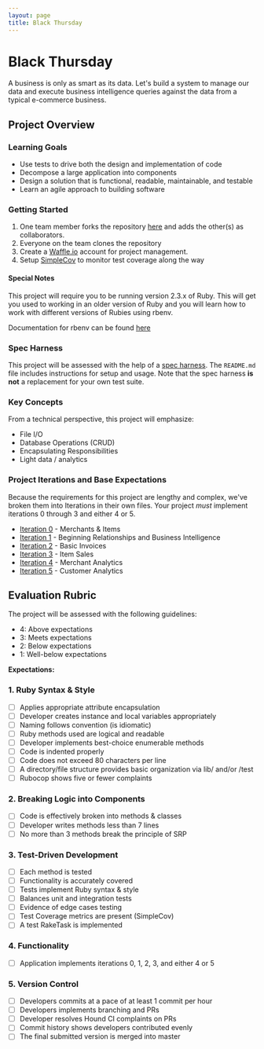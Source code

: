 ```yaml
---
layout: page
title: Black Thursday
---
```


Black Thursday
===============

A business is only as smart as its data. Let's build a system to manage our data and execute business intelligence queries against the data from a typical e-commerce business.

Project Overview
-----------------

### Learning Goals

*   Use tests to drive both the design and implementation of code
*   Decompose a large application into components
*   Design a solution that is functional, readable, maintainable, and testable
*   Learn an agile approach to building software

### Getting Started

1.  One team member forks the repository [here](https://github.com/turingschool-examples/black_thursday) and adds the other(s) as collaborators.
2.  Everyone on the team clones the repository
3.  Create a [Waffle.io](http://waffle.io) account for project management.
4.  Setup [SimpleCov](https://github.com/colszowka/simplecov) to monitor test coverage along the way

#### Special Notes

This project will require you to be running version 2.3.x of Ruby. This will get you used to working in an older version of Ruby and you will learn how to work with different versions of Rubies using rbenv.

Documentation for rbenv can be found [here](https://github.com/rbenv/rbenv/blob/master/README.md)

### Spec Harness

This project will be assessed with the help of a [spec harness](https://github.com/turingschool/black_thursday_spec_harness). The `README.md` file includes instructions for setup and usage. Note that the spec harness **is not** a replacement for your own test suite.

### Key Concepts

From a technical perspective, this project will emphasize:

*   File I/O
*   Database Operations (CRUD)
*   Encapsulating Responsibilities
*   Light data / analytics

### Project Iterations and Base Expectations

Because the requirements for this project are lengthy and complex, we've broken
them into Iterations in their own files. Your project *must* implement iterations 0 through 3 and either 4 or 5.

*   [Iteration 0](black_thursday_iterations/iteration_0) - Merchants & Items
*   [Iteration 1](black_thursday_iterations/iteration_1) - Beginning Relationships and Business Intelligence
*   [Iteration 2](black_thursday_iterations/iteration_2) - Basic Invoices
*   [Iteration 3](black_thursday_iterations/iteration_3) - Item Sales
*   [Iteration 4](black_thursday_iterations/iteration_4) - Merchant Analytics
*   [Iteration 5](black_thursday_iterations/iteration_5) - Customer Analytics


## Evaluation Rubric

The project will be assessed with the following guidelines:

* 4: Above expectations
* 3: Meets expectations
* 2: Below expectations
* 1: Well-below expectations

**Expectations:**

### 1. Ruby Syntax & Style

- [ ] Applies appropriate attribute encapsulation  
- [ ] Developer creates instance and local variables appropriately
- [ ] Naming follows convention (is idiomatic)
- [ ] Ruby methods used are logical and readable  
- [ ] Developer implements best-choice enumerable methods
- [ ] Code is indented properly
- [ ] Code does not exceed 80 characters per line
- [ ] A directory/file structure provides basic organization via lib/ and/or /test  
- [ ] Rubocop shows five or fewer complaints

### 2. Breaking Logic into Components

- [ ] Code is effectively broken into methods & classes 
- [ ] Developer writes methods less than 7 lines 
- [ ] No more than 3 methods break the principle of SRP 

### 3. Test-Driven Development

- [ ] Each method is tested  
- [ ] Functionality is accurately covered
- [ ] Tests implement Ruby syntax & style   
- [ ] Balances unit and integration tests 
- [ ] Evidence of edge cases testing 
- [ ] Test Coverage metrics are present (SimpleCov)
- [ ] A test RakeTask is implemented

### 4. Functionality

- [ ] Application implements iterations 0, 1, 2, 3, and either 4 or 5

### 5. Version Control

- [ ] Developers commits at a pace of at least 1 commit per hour
- [ ] Developers implements branching and PRs
- [ ] Developer resolves Hound CI complaints on PRs
- [ ] Commit history shows developers contributed evenly
- [ ] The final submitted version is merged into master

<!-- Evaluation Rubric
------------------

The project will be assessed with the following guidelines:

### 1. Ruby Syntax & Style

*   4:  Application demonstrates excellent knowledge of Ruby syntax, style, and refactoring
*   3:  Application shows strong effort towards organization, content, and refactoring
*   2:  Application runs but the code has long methods, unnecessary or poorly named variables, and needs significant refactoring
*   1:  Application generates syntax error or crashes during execution

### 2. Breaking Logic into Components

*   4: Application is expertly divided into logical components each with a clear, single responsibility
*   3: Application effectively breaks logical components apart but breaks the principle of SRP
*   2: Application shows some effort to break logic into components, but the divisions are inconsistent or unclear
*   1: Application logic shows poor decomposition with too much logic mashed together

### 3. Test-Driven Development

*   4: Application is broken into components which are well tested in both isolation and integration using appropriate data
*   3: Application is well tested but does not balance isolation and integration tests, using only the data necessary to test the functionality
*   2: Application makes some use of tests, but the coverage is insufficient
*   1: Application does not demonstrate strong use of TDD

### 4. Functional Expectations

*   4: Application implements iterations 0, 1, 2, 3, (4 or 5), and features of your own design
*   3: Application implements iterations 0, 1, 2, 3, and either 4 or 5
*   2: Application implements iterations 0, 1, 2, and 3
*   1: Application does not fully implement iterations 0, 1, 2, and 3

### 5. Code Sanitation

The output from `rake sanitation:all` shows...

*   4: Zero complaints
*   3: Five or fewer complaints
*   2: Six to ten complaints
*   1: More than ten complaints  

### 6. Version Control  
<!--  (doesn't apply to all projects, but a good spot for project-specific rubric requirements) -->  
<!-- * 4: Student demonstrates strong git workflow, commits frequently to document progress, uses commits to identify added functionality, and utilizes pull requests for communication and feedback  
* 3: Student utilizes git workflow essentials, committing frequently to document progress
* 2: Student adds and commits infrequently and pushes project to GitHub  
* 1: Student makes an initial commit and pushes project to GitHub   --> 

